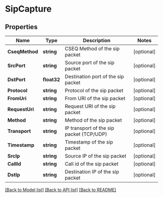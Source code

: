 # SipCapture

## Properties

Name | Type | Description | Notes
------------ | ------------- | ------------- | -------------
**CseqMethod** | **string** | CSEQ Method of the sip packet | [optional] 
**SrcPort** | **string** | Source port of the sip packet | [optional] 
**DstPort** | **float32** | Destination port of the sip packet | [optional] 
**Protocol** | **string** | Protocol of the sip packet | [optional] 
**FromUri** | **string** | From URI of the sip packet | [optional] 
**RequestUri** | **string** | Request URI of the sip packet | [optional] 
**Method** | **string** | Method of the sip packet | [optional] 
**Transport** | **string** | IP transport of the sip packet (TCP/UDP) | [optional] 
**Timestamp** | **string** | Timestamp of the sip packet | [optional] 
**SrcIp** | **string** | Source IP of the sip packet | [optional] 
**CallId** | **string** | Call id of the sip packet | [optional] 
**DstIp** | **string** | Destination IP of the sip packet | [optional] 

[[Back to Model list]](../README.md#documentation-for-models) [[Back to API list]](../README.md#documentation-for-api-endpoints) [[Back to README]](../README.md)


